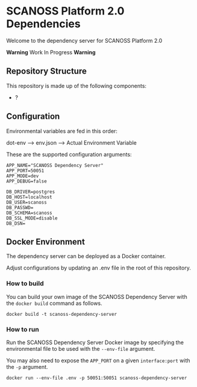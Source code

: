 # SCANOSS Platform 2.0 Dependencies
Welcome to the dependency server for SCANOSS Platform 2.0

**Warning** Work In Progress **Warning**

## Repository Structure
This repository is made up of the following components:
* ?

## Configuration

Environmental variables are fed in this order:

dot-env --> env.json -->  Actual Environment Variable

These are the supported configuration arguments:

```
APP_NAME="SCANOSS Dependency Server"
APP_PORT=50051
APP_MODE=dev
APP_DEBUG=false

DB_DRIVER=postgres
DB_HOST=localhost
DB_USER=scanoss
DB_PASSWD=
DB_SCHEMA=scanoss
DB_SSL_MODE=disable
DB_DSN=
```


## Docker Environment

The dependency server can be deployed as a Docker container.

Adjust configurations by updating an .env file in the root of this repository.


### How to build

You can build your own image of the SCANOSS Dependency Server with the ```docker build``` command as follows.

```docker build -t scanoss-dependency-server```


### How to run

Run the SCANOSS Dependency Server Docker image by specifying the environmental file to be used with the ```--env-file``` argument. 

You may also need to expose the ```APP_PORT``` on a given ```interface:port``` with the ```-p``` argument.

```docker run --env-file .env -p 50051:50051 scanoss-dependency-server```
